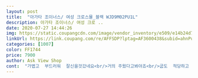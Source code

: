 ```yaml
---
layout: post 
title:  "아가타 조이너스/ 여성 크로스뮬_블랙 WJD9M02PU1L" 
description: 아가타 조이너스/ 여성 크로 ..
date: 2020-07-27 14:44:26 
img: https://static.coupangcdn.com/image/vendor_inventory/e509/e14b24d78b5cb9d7880ccb411eb79129dc51ea64ac76d1a805709c2edaab.jpg 
linkUrl: https://link.coupang.com/re/AFFSDP?lptag=AF3600438&subid=ahnPublicAsk&pageKey=1573708551&itemId=2691066636&vendorItemId=70687721197&traceid=V0-113-1a0db18535c9f9fc 
categories: [1007] 
color: FF1744 
price: 7900 
author: Ask View Shop 
cont:  "가볍고  부드러워  잘신을것갔네요<br/>거의 주웠다고봐야죠<br/>굽도  적당하고  택배비  가격으로<br/>길기만해서 그야말로<br/>너무싸게  잘샀네요<br/>디자인, 색감, 재질 만족하고요<br/>롱원피에  신고외출해도  괸찬을듯싶네요<br/>미리 두켤레를 샀는데 조마조마했어요.<br/>ㅋㅋ<br/>발 모양까지 예쁘게 잡아줘요.<br/><br/>발가락만 쑥나와  잘안시는데<br/>발등에  살이없다보니<br/>발바닥 쿠션도 양호하네요.<br/><br/>신발싸이즈도  정싸이즈<br/>신어보니  발바닥도 덜아프고<br/>심플하면서도  질리지 않고<br/>앞이많이버러진건<br/>애기들  큰슬리퍼  신고다니듯<br/>역시나 발은편하고요<br/>완죤득탬 원래가격은  꽤되든데<br/>요건  아주  잘맛네요<br/>이가격에 이신발을.<br/>.<br/><br/>잘신을께요<br/>팔천원도  안되는가격<br/>훌륭합니다 완벽해요!<br/>" 
---
```

